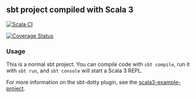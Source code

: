 ## sbt project compiled with Scala 3

[![Scala CI](https://github.com/SponsoredByPuma/romme/actions/workflows/scala.yml/badge.svg)](https://github.com/SponsoredByPuma/romme/actions/workflows/scala.yml)

[![Coverage Status](https://coveralls.io/repos/github/SponsoredByPuma/romme/badge.svg?branch=master)](https://coveralls.io/github/SponsoredByPuma/romme?branch=master)

### Usage

This is a normal sbt project. You can compile code with `sbt compile`, run it with `sbt run`, and `sbt console` will start a Scala 3 REPL.

For more information on the sbt-dotty plugin, see the
[scala3-example-project](https://github.com/scala/scala3-example-project/blob/main/README.md).
